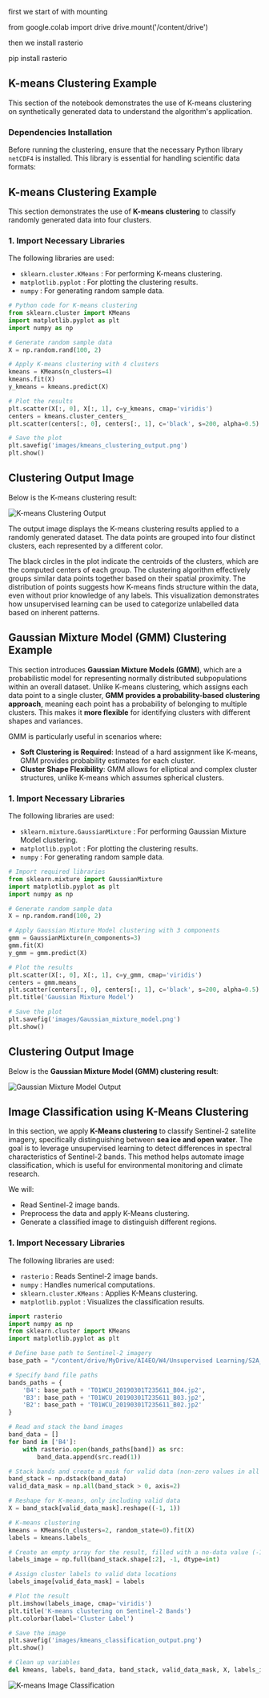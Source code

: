 
first we start of with mounting

from google.colab import drive
drive.mount('/content/drive')

then we install rasterio

pip install rasterio

## K-means Clustering Example

This section of the notebook demonstrates the use of K-means clustering on synthetically generated data to understand the algorithm's application.

### Dependencies Installation

Before running the clustering, ensure that the necessary Python library `netCDF4` is installed. This library is essential for handling scientific data formats:


## **K-means Clustering Example**
This section demonstrates the use of **K-means clustering** to classify randomly generated data into four clusters.

### **1. Import Necessary Libraries**
The following libraries are used:
- `sklearn.cluster.KMeans` : For performing K-means clustering.
- `matplotlib.pyplot` : For plotting the clustering results.
- `numpy` : For generating random sample data.

```python 
# Python code for K-means clustering
from sklearn.cluster import KMeans
import matplotlib.pyplot as plt
import numpy as np

# Generate random sample data
X = np.random.rand(100, 2)

# Apply K-means clustering with 4 clusters
kmeans = KMeans(n_clusters=4)
kmeans.fit(X)
y_kmeans = kmeans.predict(X)

# Plot the results
plt.scatter(X[:, 0], X[:, 1], c=y_kmeans, cmap='viridis')
centers = kmeans.cluster_centers_
plt.scatter(centers[:, 0], centers[:, 1], c='black', s=200, alpha=0.5)

# Save the plot
plt.savefig('images/kmeans_clustering_output.png')
plt.show()
```
## **Clustering Output Image**
Below is the K-means clustering result:

![K-means Clustering Output](https://github.com/Ivan123yoo/Assignment-4./blob/main/images/kmeans_clustering_output.png?raw=true)

The output image displays the K-means clustering results applied to a randomly generated dataset. The data points are grouped into four distinct clusters, each represented by a different color.

The black circles in the plot indicate the centroids of the clusters, which are the computed centers of each group.
The clustering algorithm effectively groups similar data points together based on their spatial proximity.
The distribution of points suggests how K-means finds structure within the data, even without prior knowledge of any labels.
This visualization demonstrates how unsupervised learning can be used to categorize unlabelled data based on inherent patterns.



## Gaussian Mixture Model (GMM) Clustering Example

This section introduces **Gaussian Mixture Models (GMM)**, which are a probabilistic model for representing normally distributed subpopulations within an overall dataset. Unlike K-means clustering, which assigns each data point to a single cluster, **GMM provides a probability-based clustering approach**, meaning each point has a probability of belonging to multiple clusters. This makes it **more flexible** for identifying clusters with different shapes and variances.

GMM is particularly useful in scenarios where:
- **Soft Clustering is Required**: Instead of a hard assignment like K-means, GMM provides probability estimates for each cluster.
- **Cluster Shape Flexibility**: GMM allows for elliptical and complex cluster structures, unlike K-means which assumes spherical clusters.

### **1. Import Necessary Libraries**
The following libraries are used:
- `sklearn.mixture.GaussianMixture` : For performing Gaussian Mixture Model clustering.
- `matplotlib.pyplot` : For plotting the clustering results.
- `numpy` : For generating random sample data.

```python
# Import required libraries
from sklearn.mixture import GaussianMixture
import matplotlib.pyplot as plt
import numpy as np

# Generate random sample data
X = np.random.rand(100, 2)

# Apply Gaussian Mixture Model clustering with 3 components
gmm = GaussianMixture(n_components=3)
gmm.fit(X)
y_gmm = gmm.predict(X)

# Plot the results
plt.scatter(X[:, 0], X[:, 1], c=y_gmm, cmap='viridis')
centers = gmm.means_
plt.scatter(centers[:, 0], centers[:, 1], c='black', s=200, alpha=0.5)
plt.title('Gaussian Mixture Model')

# Save the plot
plt.savefig('images/Gaussian_mixture_model.png')
plt.show()
```

## **Clustering Output Image**
Below is the **Gaussian Mixture Model (GMM) clustering result**:

![Gaussian Mixture Model Output](https://raw.githubusercontent.com/Ivan123yoo/Assignment-4./main/images/Gaussian%20mixture%20model.png)



## **Image Classification using K-Means Clustering**

In this section, we apply **K-Means clustering** to classify Sentinel-2 satellite imagery, specifically distinguishing between **sea ice and open water**. The goal is to leverage unsupervised learning to detect differences in spectral characteristics of Sentinel-2 bands. This method helps automate image classification, which is useful for environmental monitoring and climate research.

We will:
- Read Sentinel-2 image bands.
- Preprocess the data and apply K-Means clustering.
- Generate a classified image to distinguish different regions.

### **1. Import Necessary Libraries**
The following libraries are used:
- `rasterio` : Reads Sentinel-2 image bands.
- `numpy` : Handles numerical computations.
- `sklearn.cluster.KMeans` : Applies K-Means clustering.
- `matplotlib.pyplot` : Visualizes the classification results.

```python
import rasterio
import numpy as np
from sklearn.cluster import KMeans
import matplotlib.pyplot as plt

# Define base path to Sentinel-2 imagery
base_path = "/content/drive/MyDrive/AI4EO/W4/Unsupervised Learning/S2A_MSIL1C_20190301T235611_N0207_R116_T01WCU_20190302T014622.SAFE/GRANULE/L1C_T01WCU_A019275_20190301T235610/IMG_DATA/"

# Specify band file paths
bands_paths = {
    'B4': base_path + 'T01WCU_20190301T235611_B04.jp2',
    'B3': base_path + 'T01WCU_20190301T235611_B03.jp2',
    'B2': base_path + 'T01WCU_20190301T235611_B02.jp2'
}

# Read and stack the band images
band_data = []
for band in ['B4']:
    with rasterio.open(bands_paths[band]) as src:
        band_data.append(src.read(1))

# Stack bands and create a mask for valid data (non-zero values in all bands)
band_stack = np.dstack(band_data)
valid_data_mask = np.all(band_stack > 0, axis=2)

# Reshape for K-means, only including valid data
X = band_stack[valid_data_mask].reshape((-1, 1))

# K-means clustering
kmeans = KMeans(n_clusters=2, random_state=0).fit(X)
labels = kmeans.labels_

# Create an empty array for the result, filled with a no-data value (-1)
labels_image = np.full(band_stack.shape[:2], -1, dtype=int)

# Assign cluster labels to valid data locations
labels_image[valid_data_mask] = labels

# Plot the result
plt.imshow(labels_image, cmap='viridis')
plt.title('K-means clustering on Sentinel-2 Bands')
plt.colorbar(label='Cluster Label')

# Save the image
plt.savefig('images/kmeans_classification_output.png')
plt.show()

# Clean up variables
del kmeans, labels, band_data, band_stack, valid_data_mask, X, labels_image
``` 

![K-means Image Classification](PUT_YOUR_IMAGE_URL_HERE)


